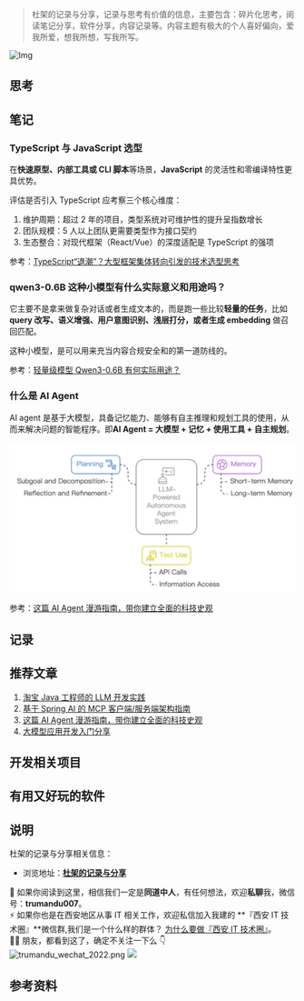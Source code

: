 > 杜架的记录与分享，记录与思考有价值的信息，主要包含：碎片化思考，阅读笔记分享，软件分享，内容记录等。内容主题有极大的个人喜好偏向，爱我所爱，想我所想，写我所写。

![Img]()

## 思考

## 笔记

### TypeScript 与 JavaScript 选型

在**快速原型、内部工具或 CLI 脚本**等场景，**JavaScript** 的灵活性和零编译特性更具优势。

评估是否引入 TypeScript 应考察三个核心维度：

1. 维护周期：超过 2 年的项目，类型系统对可维护性的提升呈指数增长
2. 团队规模：5 人以上团队更需要类型作为接口契约
3. 生态整合：对现代框架（React/Vue）的深度适配是 TypeScript 的强项

参考：[TypeScript“退潮”？大型框架集体转向引发的技术选型思考](https://juejin.cn/post/7516402026169319464)

### qwen3-0.6B 这种小模型有什么实际意义和用途吗？

它主要不是拿来做复杂对话或者生成文本的，而是跑一些比较**轻量的任务**，比如 **query 改写、语义增强、用户意图识别、浅层打分，或者生成 embedding** 做召回匹配。

这种小模型，是可以用来充当内容合规安全和的第一道防线的。

参考：[轻量级模型 Qwen3-0.6B 有何实际用途？](https://mp.weixin.qq.com/s/BlfrfqX5OrohcEXXbDa3rA)

### 什么是 AI Agent

AI agent 是基于大模型，具备记忆能力、能够有自主推理和规划工具的使用，从而来解决问题的智能程序。即**AI Agent = 大模型 + 记忆 + 使用工具 + 自主规划**。

![Img](/images/杜架的记录与分享%28019期%29.md/img-20250620142836.png)

参考：[这篇 AI Agent 漫游指南，带你建立全面的科技史观](https://mp.weixin.qq.com/s/37SlqyDSg0FapEqJwy-0mw)

## 记录

## 推荐文章

1. [淘宝 Java 工程师的 LLM 开发实践](https://mp.weixin.qq.com/s/-wq4t468dLjYkdYxw1gAGw)
2. [基于 Spring AI 的 MCP 客户端/服务端架构指南](https://mp.weixin.qq.com/s/1TVkxKTzd8TwF1W78NCt6g)
3. [这篇 AI Agent 漫游指南，带你建立全面的科技史观](https://mp.weixin.qq.com/s/37SlqyDSg0FapEqJwy-0mw)
4. [大模型应用开发入门分享](https://mp.weixin.qq.com/s/xClHrMmh_uNkiH8U91K7HA)

## 开发相关项目

## 有用又好玩的软件

## 说明

杜架的记录与分享相关信息：

-   浏览地址：[**杜架的记录与分享**](http://blog.trumandu.top/categories/杜架的记录与分享/)

🙌 如果你阅读到这里，相信我们一定是**同道中人**，有任何想法，欢迎**私聊**我，微信号：**trumandu007**。<br />⚡️ 如果你也是在西安地区从事 IT 相关工作，欢迎私信加入我建的 **『西安 IT 技术圈』**微信群,我们是一个什么样的群体？ [为什么要做『西安 IT 技术圈』](https://mp.weixin.qq.com/s?__biz=MzI4NTMwNTQ5Mg==&mid=2247483684&idx=1&sn=4c1f96c16463601a7e220a06649f4cd3)。<br />👬🏻 朋友，都看到这了，确定不关注一下么 👇<br />
![trumandu_wechat_2022.png](https://static.trumandu.top/trumandu_wechat_2022.png)
![](https://static.trumandu.top/view_good_share.gif)

## 参考资料
